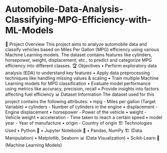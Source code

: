 # Automobile-Data-Analysis-Classifying-MPG-Efficiency-with-ML-Models

📌 Project Overview
This project aims to analyze automobile data and classify vehicles based on Miles Per Gallon (MPG) efficiency using various Machine Learning models. The dataset contains features like cylinders, horsepower, weight, displacement, etc., to predict and categorize MPG efficiency into different classes.
🏆 Objectives
•	Perform exploratory data analysis (EDA) to understand key features
•	Apply data preprocessing techniques like handling missing values & scaling
•	Train multiple Machine Learning models for MPG classification
•	Evaluate model performance using metrics like accuracy, precision, recall
•	Provide insights into factors affecting fuel efficiency
📊 Dataset Information
The dataset used for this project contains the following attributes:
•	mpg - Miles per gallon (Target Variable)
•	cylinders - Number of cylinders in the engine
•	displacement - Engine displacement
•	horsepower - Power of the vehicle
•	weight - Vehicle weight
•	acceleration - Time taken to reach a certain speed
•	model year - Year of manufacture
•	origin - Country of origin
🏗️ Technologies Used
•	Python 🐍
•	Jupyter Notebook 📒
•	Pandas, NumPy 🏗️ (Data Manipulation)
•	Matplotlib, Seaborn 📊 (Data Visualization)
•	Scikit-Learn 🤖 (Machine Learning Models)

